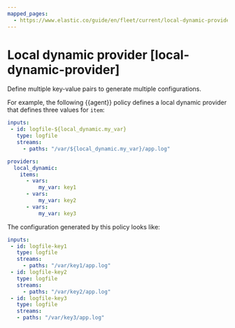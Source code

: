 ```yaml
---
mapped_pages:
  - https://www.elastic.co/guide/en/fleet/current/local-dynamic-provider.html
---
```


# Local dynamic provider [local-dynamic-provider]

Define multiple key-value pairs to generate multiple configurations.

For example, the following {{agent}} policy defines a local dynamic provider that defines three values for `item`:

```yaml
inputs:
 - id: logfile-${local_dynamic.my_var}
   type: logfile
   streams:
     - paths: "/var/${local_dynamic.my_var}/app.log"

providers:
  local_dynamic:
    items:
      - vars:
          my_var: key1
      - vars:
          my_var: key2
      - vars:
          my_var: key3
```

The configuration generated by this policy looks like:

```yaml
inputs:
 - id: logfile-key1
   type: logfile
   streams:
     - paths: "/var/key1/app.log"
 - id: logfile-key2
   type: logfile
   streams:
     - paths: "/var/key2/app.log"
 - id: logfile-key3
   type: logfile
   streams:
   - paths: "/var/key3/app.log"
```

